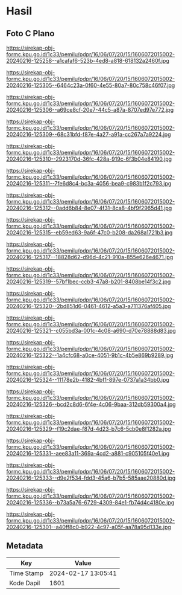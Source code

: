 # Hasil

## Foto C Plano

https://sirekap-obj-formc.kpu.go.id/1c33/pemilu/pdpr/16/06/07/20/15/1606072015002-20240216-125258--a1cafaf6-523b-4ed8-a818-618132a2460f.jpg

https://sirekap-obj-formc.kpu.go.id/1c33/pemilu/pdpr/16/06/07/20/15/1606072015002-20240216-125305--6464c23a-0f60-4e55-80a7-80c758c46f07.jpg

https://sirekap-obj-formc.kpu.go.id/1c33/pemilu/pdpr/16/06/07/20/15/1606072015002-20240216-125306--a69ce8cf-20e7-44c5-a87a-8707ed97e772.jpg

https://sirekap-obj-formc.kpu.go.id/1c33/pemilu/pdpr/16/06/07/20/15/1606072015002-20240216-125309--68c31bfd-f87e-4a27-a91a-cc267a7a9224.jpg

https://sirekap-obj-formc.kpu.go.id/1c33/pemilu/pdpr/16/06/07/20/15/1606072015002-20240216-125310--2923170d-36fc-428a-919c-6f3b04e84190.jpg

https://sirekap-obj-formc.kpu.go.id/1c33/pemilu/pdpr/16/06/07/20/15/1606072015002-20240216-125311--7fe6d8c4-bc3a-4056-bea9-c983b1f2c793.jpg

https://sirekap-obj-formc.kpu.go.id/1c33/pemilu/pdpr/16/06/07/20/15/1606072015002-20240216-125312--0add6b84-8e07-4f31-8ca8-4bf9f2965d41.jpg

https://sirekap-obj-formc.kpu.go.id/1c33/pemilu/pdpr/16/06/07/20/15/1606072015002-20240216-125315--eb59ed63-9a6f-47c0-b208-da268a1721b3.jpg

https://sirekap-obj-formc.kpu.go.id/1c33/pemilu/pdpr/16/06/07/20/15/1606072015002-20240216-125317--18828d62-d96d-4c21-910a-855e626e4671.jpg

https://sirekap-obj-formc.kpu.go.id/1c33/pemilu/pdpr/16/06/07/20/15/1606072015002-20240216-125319--57bf1bec-ccb3-47a8-b201-8408be14f3c2.jpg

https://sirekap-obj-formc.kpu.go.id/1c33/pemilu/pdpr/16/06/07/20/15/1606072015002-20240216-125320--2bd851d6-0461-4612-a5a3-a711376af405.jpg

https://sirekap-obj-formc.kpu.go.id/1c33/pemilu/pdpr/16/06/07/20/15/1606072015002-20240216-125321--c055bd3a-001c-4c08-a690-d70e78888d83.jpg

https://sirekap-obj-formc.kpu.go.id/1c33/pemilu/pdpr/16/06/07/20/15/1606072015002-20240216-125322--1a4cfc68-a0ce-4051-9b1c-4b5e869b9289.jpg

https://sirekap-obj-formc.kpu.go.id/1c33/pemilu/pdpr/16/06/07/20/15/1606072015002-20240216-125324--11178e2b-4182-4bf1-897e-0737a1a34bb0.jpg

https://sirekap-obj-formc.kpu.go.id/1c33/pemilu/pdpr/16/06/07/20/15/1606072015002-20240216-125326--bcd2c8d6-6f4e-4c06-9baa-312db59300a4.jpg

https://sirekap-obj-formc.kpu.go.id/1c33/pemilu/pdpr/16/06/07/20/15/1606072015002-20240216-125329--f19c2dae-f87d-4d23-b7c6-5cb0e8f1282a.jpg

https://sirekap-obj-formc.kpu.go.id/1c33/pemilu/pdpr/16/06/07/20/15/1606072015002-20240216-125331--aee83a11-369a-4cd2-a881-c905105f40e1.jpg

https://sirekap-obj-formc.kpu.go.id/1c33/pemilu/pdpr/16/06/07/20/15/1606072015002-20240216-125333--d9e2f534-fdd3-45a6-b7b5-585aae20880d.jpg

https://sirekap-obj-formc.kpu.go.id/1c33/pemilu/pdpr/16/06/07/20/15/1606072015002-20240216-125336--b73a5a76-6729-4309-84e1-fb74d4c4180e.jpg

https://sirekap-obj-formc.kpu.go.id/1c33/pemilu/pdpr/16/06/07/20/15/1606072015002-20240216-125301--a40ff8c0-b922-4c97-a05f-aa78a95d133e.jpg


## Metadata

| Key        | Value               |
| ---------- | ------------------- |
| Time Stamp | 2024-02-17 13:05:41 |
| Kode Dapil | 1601                |



